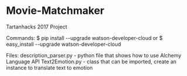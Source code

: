 # Movie-Matchmaker
Tartanhacks 2017 Project

Commands:
    $ pip install --upgrade watson-developer-cloud
    or
    $ easy_install --upgrade watson-developer-cloud

Files:
    description_parser.py - python file that shows how to use Alchemy Language API
    Text2Emotion.py - class that can be imported, create an instance to translate text to emotion
